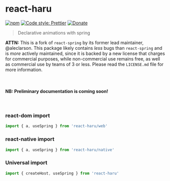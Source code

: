 # react-haru

[![npm](https://img.shields.io/npm/v/react-haru.svg)](https://www.npmjs.com/package/react-haru)
[![Code style: Prettier](https://img.shields.io/badge/code_style-prettier-ff69b4.svg)](https://github.com/prettier/prettier)
[![Donate](https://img.shields.io/badge/Donate-PayPal-green.svg)](https://paypal.me/alecdotbiz)

> Declarative animations with spring

**ATTN:** This is a fork of `react-spring` by its former lead maintainer, @aleclarson. This package likely contains *less* bugs than `react-spring` and is *more* actively maintained, since it is backed by a new license that charges for commercial purposes, while non-commercial use remains free, as well as commercial use by teams of 3 or less. Please read the `LICENSE.md` file for more information.

&nbsp;

#### NB: Preliminary documentation is coming soon!

&nbsp;

### react-dom import

```ts
import { a, useSpring } from 'react-haru/web'
```

### react-native import

```ts
import { a, useSpring } from 'react-haru/native'
```

### Universal import

```ts
import { createHost, useSpring } from 'react-haru'
```
